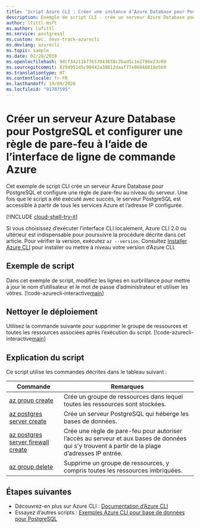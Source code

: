 ```yaml
---
title: 'Script Azure CLI : Créer une instance d’Azure Database pour PostgreSQL'
description: Exemple de script CLI - crée un serveur Azure Database pour PostgreSQL et configure une règle de pare-feu au niveau du serveur.
author: lfittl-msft
ms.author: lufittl
ms.service: postgresql
ms.custom: mvc, devx-track-azurecli
ms.devlang: azurecli
ms.topic: sample
ms.date: 02/28/2018
ms.openlocfilehash: 9dcf34211b77653943658c2bad5c1e2796e23c09
ms.sourcegitcommit: 829d951d5c90442a38012daaf77e86046018e5b9
ms.translationtype: HT
ms.contentlocale: fr-FR
ms.lasthandoff: 10/09/2020
ms.locfileid: "91707595"
---
```

# <a name="create-an-azure-database-for-postgresql-server-and-configure-a-firewall-rule-using-the-azure-cli"></a>Créer un serveur Azure Database pour PostgreSQL et configurer une règle de pare-feu à l’aide de l’interface de ligne de commande Azure
Cet exemple de script CLI crée un serveur Azure Database pour PostgreSQL et configure une règle de pare-feu au niveau du serveur. Une fois que le script a été exécuté avec succès, le serveur PostgreSQL est accessible à partir de tous les services Azure et l’adresse IP configurée.

[!INCLUDE [cloud-shell-try-it](../../../includes/cloud-shell-try-it.md)]

Si vous choisissez d’exécuter l’interface CLI localement, Azure CLI 2.0 ou ultérieur est indispensable pour poursuivre la procédure décrite dans cet article. Pour vérifier la version, exécutez `az --version`. Consultez [Installer Azure CLI]( /cli/azure/install-azure-cli) pour installer ou mettre à niveau votre version d’Azure CLI.

## <a name="sample-script"></a>Exemple de script
Dans cet exemple de script, modifiez les lignes en surbrillance pour mettre à jour le nom d’utilisateur et le mot de passe d’administrateur et utiliser les vôtres.
[!code-azurecli-interactive[main](../../../cli_scripts/postgresql/create-postgresql-server-and-firewall-rule/create-postgresql-server-and-firewall-rule.sh?highlight=15-16 "Create an Azure Database for PostgreSQL, and server-level firewall rule.")]

## <a name="clean-up-deployment"></a>Nettoyer le déploiement
Utilisez la commande suivante pour supprimer le groupe de ressources et toutes les ressources associées après l’exécution du script. 
[!code-azurecli-interactive[main](../../../cli_scripts/postgresql/create-postgresql-server-and-firewall-rule/delete-postgresql.sh "Delete the resource group.")]

## <a name="script-explanation"></a>Explication du script
Ce script utilise les commandes décrites dans le tableau suivant :

| **Commande** | **Remarques** |
|---|---|
| [az group create](/cli/azure/group) | Crée un groupe de ressources dans lequel toutes les ressources sont stockées. |
| [az postgres server create](/cli/azure/postgres/server) | Crée un serveur PostgreSQL qui héberge les bases de données. |
| [az postgres server firewall create](/cli/azure/postgres/server/firewall-rule) | Crée une règle de pare-feu pour autoriser l’accès au serveur et aux bases de données qui s’y trouvent à partir de la plage d’adresses IP entrée. |
| [az group delete](/cli/azure/group) | Supprime un groupe de ressources, y compris toutes les ressources imbriquées. |

## <a name="next-steps"></a>Étapes suivantes
- Découvrez-en plus sur Azure CLI : [Documentation d’Azure CLI](/cli/azure)
- Essayez d’autres scripts : [Exemples Azure CLI pour base de données pour PostgreSQL](../sample-scripts-azure-cli.md)
